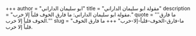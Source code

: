 +++
author = "ابو سليمان الداراني"
title = "مقولة ابو سليمان الداراني"
description = "مقولة ابو سليمان الداراني: ما فارق الخوف قلباً إلا خرب."
quote = '''ما فارق الخوف قلباً إلا خرب.'''
slug = "ما-فارق-الخوف-قلباً-إلا-خرب"
+++
ما فارق الخوف قلباً إلا خرب.
